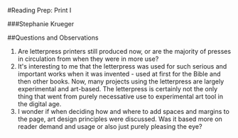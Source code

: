 #Reading Prep: Print I

###Stephanie Krueger

##Questions and Observations

1. Are letterpress printers still produced now, or are the majority of presses in circulation from when they were in more use?
2. It's interesting to me that the letterpress was used for such serious and important works when it was invented - used at first for the Bible and then other books. Now, many projects using the letterpress are largely experimental and art-based. The letterpress is certainly not the only thing that went from purely necessative use to experimental art tool in the digital age.
3. I wonder if when deciding how and where to add spaces and margins to the page, art design principles were discussed. Was it based more on reader demand and usage or also just purely pleasing the eye?
